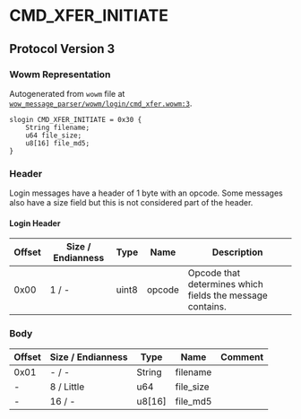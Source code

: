 # CMD_XFER_INITIATE

## Protocol Version 3

### Wowm Representation

Autogenerated from `wowm` file at [`wow_message_parser/wowm/login/cmd_xfer.wowm:3`](https://github.com/gtker/wow_messages/tree/main/wow_message_parser/wowm/login/cmd_xfer.wowm#L3).
```rust,ignore
slogin CMD_XFER_INITIATE = 0x30 {
    String filename;
    u64 file_size;
    u8[16] file_md5;
}
```
### Header

Login messages have a header of 1 byte with an opcode. Some messages also have a size field but this is not considered part of the header.

#### Login Header

| Offset | Size / Endianness | Type   | Name   | Description |
| ------ | ----------------- | ------ | ------ | ----------- |
| 0x00   | 1 / -             | uint8  | opcode | Opcode that determines which fields the message contains.|

### Body

| Offset | Size / Endianness | Type | Name | Comment |
| ------ | ----------------- | ---- | ---- | ------- |
| 0x01 | - / - | String | filename |  |
| - | 8 / Little | u64 | file_size |  |
| - | 16 / - | u8[16] | file_md5 |  |

